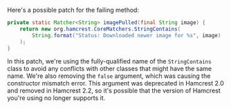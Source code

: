Here's a possible patch for the failing method:

```java
private static Matcher<String> imagePulled(final String image) {
    return new org.hamcrest.CoreMatchers.StringContains(
        String.format("Status: Downloaded newer image for %s", image)
    );
}
```

In this patch, we're using the fully-qualified name of the `StringContains` class to avoid any conflicts with other classes that might have the same name. We're also removing the `false` argument, which was causing the constructor mismatch error. This argument was deprecated in Hamcrest 2.0 and removed in Hamcrest 2.2, so it's possible that the version of Hamcrest you're using no longer supports it.